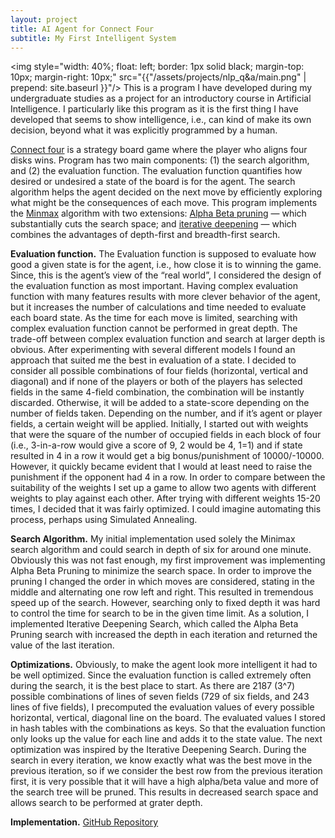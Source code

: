 ```yaml
---
layout: project
title: AI Agent for Connect Four
subtitle: My First Intelligent System
---
```


<img style="width: 40%; float: left; border: 1px solid black; margin-top: 10px; margin-right: 10px;" src="{{"/assets/projects/nlp_q&a/main.png" | prepend: site.baseurl }}"/>
This is a program I have developed during my undergraduate studies as a project for an introductory course in Artificial Intelligence. I particularly like this program as it is the first thing I have developed that seems to show intelligence, i.e., can kind of make its own decision, beyond what it was explicitly programmed by a human.

[Connect four](http://en.wikipedia.org/wiki/Connect_Four) is a strategy board game where the player who aligns four disks wins. Program has two main components: (1) the search algorithm, and (2) the evaluation function. The evaluation function quantifies how desired or undesired a state of the board is for the agent. The search algorithm helps the agent decided on the next move by efficiently exploring what might be the consequences of each move. This program implements the [Minmax](http://en.wikipedia.org/wiki/Minimax) algorithm with two extensions: [Alpha Beta pruning](http://en.wikipedia.org/wiki/Alpha%E2%80%93beta_pruning) — which substantially cuts the search space; and [iterative deepening](http://en.wikipedia.org/wiki/Iterative_deepening_depth-first_search) — which combines the advantages of depth-first and breadth-first search.

**Evaluation function.** The Evaluation function is supposed to evaluate how good a given state is for the agent, i.e., how close it is to winning the game. Since, this is the agent’s view of the “real world”, I considered the design of the evaluation function as most important. Having complex evaluation function with many features results with more clever behavior of the agent, but it increases the number of calculations and time needed to evaluate each board state. As the time for each move is limited, searching with complex evaluation function cannot be performed in great depth. The trade-off between complex evaluation function and search at larger depth is obvious. After experimenting with several different models I found an approach that suited me the best in evaluation of a state. I decided to consider all possible combinations of four fields (horizontal, vertical and diagonal) and if none of the players or both of the players has selected fields in the same 4-field combination, the combination will be instantly discarded. Otherwise, it will be added to a state-score depending on the number of fields taken. Depending on the number, and if it’s agent or player fields, a certain weight will be applied. Initially, I started out with weights that were the square of the number of occupied fields in each block of four (i.e., 3-in-a-row would give a score of 9, 2 would be 4, 1=1) and if state resulted in 4 in a row it would get a big bonus/punishment of 10000/-10000. However, it quickly became evident that I would at least need to raise the punishment if the opponent had 4 in a row. In order to compare between the suitability of the weights I set up a game to allow two agents with different weights to play against each other. After trying with different weights 15-20 times, I decided that it was fairly optimized. I could imagine automating this process, perhaps using Simulated Annealing.

**Search Algorithm.** My initial implementation used solely the Minimax search algorithm and could search in depth of six for around one minute. Obviously this was not fast enough, my first improvement was implementing Alpha Beta Pruning to minimize the search space. In order to improve the pruning I changed the order in which moves are considered, stating in the middle and alternating one row left and right. This resulted in tremendous speed up of the search. However, searching only to fixed depth it was hard to control the time for search to be in the given time limit. As a solution, I implemented Iterative Deepening Search, which called the Alpha Beta Pruning search with increased the depth in each iteration and returned the value of the last iteration.

**Optimizations.** Obviously, to make the agent look more intelligent it had to be well optimized. Since the evaluation function is called extremely often during the search, it is the best place to start. As there are 2187 (3^7) possible combinations of lines of seven fields (729 of six fields, and 243 lines of five fields), I precomputed the evaluation values of every possible horizontal, vertical, diagonal line on the board. The evaluated values I stored in hash tables with the combinations as keys. So that the evaluation function only looks up the value for each line and adds it to the state value. The next optimization was inspired by the Iterative Deepening Search. During the search in every iteration, we know exactly what was the best move in the previous iteration, so if we consider the best row from the previous iteration first, it is very possible that it will have a high alpha/beta value and more of the search tree will be pruned. This results in decreased search space and allows search to be performed at grater depth.

**Implementation.** [GitHub Repository](https://github.com/msaveski/connect-four)

